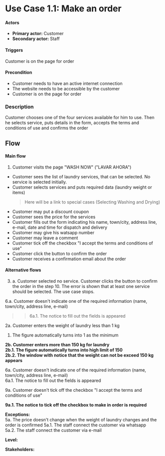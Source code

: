 # Use Case 1.1: Make an order

#### Actors
- **Primary actor:** Customer
- **Secondary actor:** Staff


#### Triggers 
Customer is on the page for order

#### Precondition  
- Customer needs to have an active internet connection  
- The website needs to be accessible by the customer  
- Customer is on the page for order

### Description
 Customer chooses one of the four services available for him to use. Then he selects service, puts details in the form, accepts the terms and conditions of use and confirms the order

## Flow

#### Main flow
1. Customer visits the page "WASH NOW" ("LAVAR AHORA")
- Customer sees the list of laundry services, that can be selected. No service is selected initially. 
- Customer selects services and puts required data (laundry weight or items)
    > Here will be a link to special cases (Selecting Washing and Drying)
- Customer may put a discount coupon
- Customer sees the price for the services
- Customer fills out the form indicating his name, town/city, address line, e-mail, date and time for dispatch and delivery
- Customer may give his watsapp number
- Customer may leave a comment
- Customer tick off the checkbox "I accept the terms and conditions of use"
- Customer click the button to confirm the order
- Customer receives a confirmation email about the order


#### Alternative flows

3.  a. Customer selected no service. Customer clicks the button to confirm the order in the step 10. 
  The error is shown that at least one service should be selected. The use case stops.


6.а. Customer doesn't indicate one of the required information (name, town/city, address line, e-mail)  
   >>6a.1. The notice to fill out the fields is appeared
    
2a. Customer enters the weight of laundry less than 1 kg    
  1. The figure automatically turns into 1 as the minimum

**2b. Customer enters more than 150 kg for laundry  
   2b.1. The figure automatically turns into high limit of 150  
   2b.2. The window with notice that the weight can not be exceed 150 kg appears**

6а. Customer doesn't indicate one of the required information (name, town/city, address line, e-mail)  
  6a.1. The notice to fill out the fields is appeared

9a. Customer doesn't tick off the checkbox "I accept the terms and conditions of use"

**9a.1. The notice to tick off the checkbox to make in order is required**


**Exceptions:**  
5a. The price doesn't change when the weight of laundry changes and the order is confirmed
   5a.1. The staff connect the customer via whatsapp  
   5a.2. The staff connect the customer via e-mail


**Level:**

**Stakeholders:**
